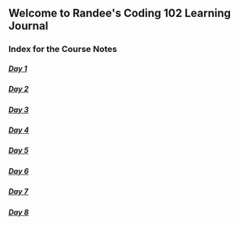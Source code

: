## Welcome to Randee's Coding 102 Learning Journal 

### Index for the Course Notes

##### [Day 1](day1.md)
##### [Day 2](day2.md)
##### [Day 3](day3.md)
##### [Day 4](day4.md)
##### [Day 5](day5.md)
##### [Day 6](day6.md)
##### [Day 7](day7.md)
##### [Day 8](day8.md)

